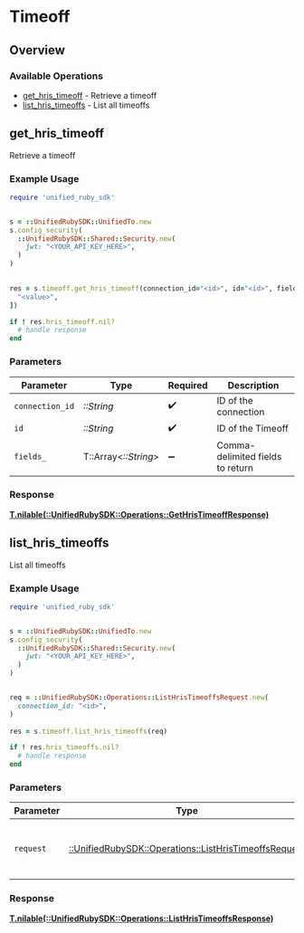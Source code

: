 # Timeoff

## Overview

### Available Operations

* [get_hris_timeoff](#get_hris_timeoff) - Retrieve a timeoff
* [list_hris_timeoffs](#list_hris_timeoffs) - List all timeoffs

## get_hris_timeoff

Retrieve a timeoff

### Example Usage

```ruby
require 'unified_ruby_sdk'


s = ::UnifiedRubySDK::UnifiedTo.new
s.config_security(
  ::UnifiedRubySDK::Shared::Security.new(
    jwt: "<YOUR_API_KEY_HERE>",
  )
)

    
res = s.timeoff.get_hris_timeoff(connection_id="<id>", id="<id>", fields_=[
  "<value>",
])

if ! res.hris_timeoff.nil?
  # handle response
end

```

### Parameters

| Parameter                        | Type                             | Required                         | Description                      |
| -------------------------------- | -------------------------------- | -------------------------------- | -------------------------------- |
| `connection_id`                  | *::String*                       | :heavy_check_mark:               | ID of the connection             |
| `id`                             | *::String*                       | :heavy_check_mark:               | ID of the Timeoff                |
| `fields_`                        | T::Array<*::String*>             | :heavy_minus_sign:               | Comma-delimited fields to return |

### Response

**[T.nilable(::UnifiedRubySDK::Operations::GetHrisTimeoffResponse)](../../models/operations/gethristimeoffresponse.md)**



## list_hris_timeoffs

List all timeoffs

### Example Usage

```ruby
require 'unified_ruby_sdk'


s = ::UnifiedRubySDK::UnifiedTo.new
s.config_security(
  ::UnifiedRubySDK::Shared::Security.new(
    jwt: "<YOUR_API_KEY_HERE>",
  )
)


req = ::UnifiedRubySDK::Operations::ListHrisTimeoffsRequest.new(
  connection_id: "<id>",
)
    
res = s.timeoff.list_hris_timeoffs(req)

if ! res.hris_timeoffs.nil?
  # handle response
end

```

### Parameters

| Parameter                                                                                                   | Type                                                                                                        | Required                                                                                                    | Description                                                                                                 |
| ----------------------------------------------------------------------------------------------------------- | ----------------------------------------------------------------------------------------------------------- | ----------------------------------------------------------------------------------------------------------- | ----------------------------------------------------------------------------------------------------------- |
| `request`                                                                                                   | [::UnifiedRubySDK::Operations::ListHrisTimeoffsRequest](../../models/operations/listhristimeoffsrequest.md) | :heavy_check_mark:                                                                                          | The request object to use for the request.                                                                  |

### Response

**[T.nilable(::UnifiedRubySDK::Operations::ListHrisTimeoffsResponse)](../../models/operations/listhristimeoffsresponse.md)**

